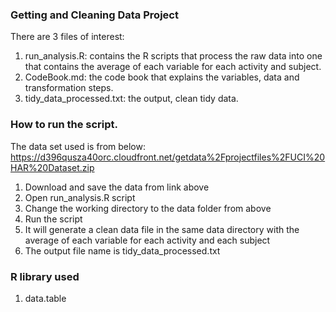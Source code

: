 ### Getting and Cleaning Data Project 

There are 3 files of interest:
1.  run_analysis.R: contains the R scripts that process the raw data into one that contains the average of each variable for each activity and subject.
2.  CodeBook.md:  the code book that explains the variables, data and transformation steps.
3.  tidy_data_processed.txt: the output, clean tidy data.

### How to run the script.
The data set used is from below:
https://d396qusza40orc.cloudfront.net/getdata%2Fprojectfiles%2FUCI%20HAR%20Dataset.zip 

1.  Download and save the data from link above
2.  Open run_analysis.R script
3.  Change the working directory to the data folder from above
4.  Run the script
5.  It will generate a clean data file in the same data directory with the average of each variable for each activity and each subject
6.  The output file name is tidy_data_processed.txt

### R library used
1.  data.table
